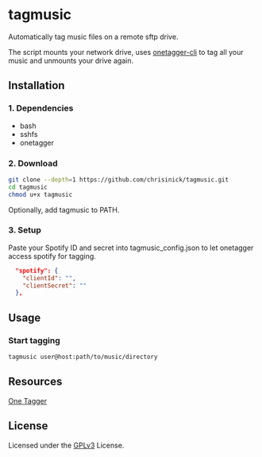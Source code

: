 # tagmusic

Automatically tag music files on a remote sftp drive.

The script mounts your network drive, uses [onetagger-cli](https://github.com/Marekkon5/onetagger) to tag all your music and unmounts your drive again.

## Installation

### 1. Dependencies

- bash
- sshfs
- onetagger

### 2. Download

```bash
git clone --depth=1 https://github.com/chrisinick/tagmusic.git
cd tagmusic
chmod u+x tagmusic
```

Optionally, add tagmusic to PATH.  

### 3. Setup

Paste your Spotify ID and secret into tagmusic_config.json to let onetagger access spotify for tagging.

```json
  "spotify": {
    "clientId": "",
    "clientSecret": ""
  },
```

## Usage

### Start tagging

```bash
tagmusic user@host:path/to/music/directory
```

## Resources

[One Tagger](https://onetagger.github.io/)

## License

Licensed under the [GPLv3](https://github.com/chrisinick/tagmusic/blob/master/LICENSE.txt) License.

